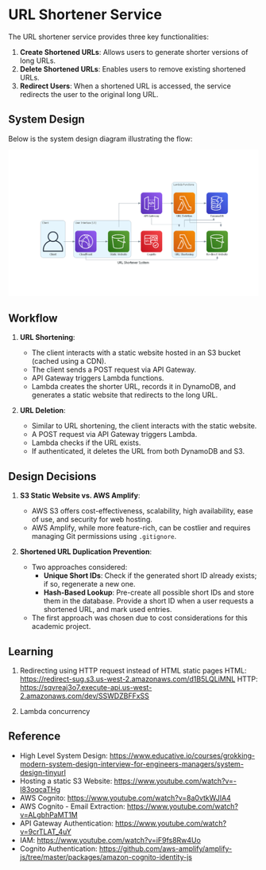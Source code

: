 # URL Shortener Service

The URL shortener service provides three key functionalities:

1. **Create Shortened URLs**: Allows users to generate shorter versions of long URLs.
2. **Delete Shortened URLs**: Enables users to remove existing shortened URLs.
3. **Redirect Users**: When a shortened URL is accessed, the service redirects the user to the original long URL.

## System Design

Below is the system design diagram illustrating the flow:

![image info](./url_shortener_system.png)

## Workflow

1. **URL Shortening**:
   - The client interacts with a static website hosted in an S3 bucket (cached using a CDN).
   - The client sends a POST request via API Gateway.
   - API Gateway triggers Lambda functions.
   - Lambda creates the shorter URL, records it in DynamoDB, and generates a static website that redirects to the long URL.

2. **URL Deletion**:
   - Similar to URL shortening, the client interacts with the static website.
   - A POST request via API Gateway triggers Lambda.
   - Lambda checks if the URL exists.
   - If authenticated, it deletes the URL from both DynamoDB and S3.

## Design Decisions

1. **S3 Static Website vs. AWS Amplify**:
   - AWS S3 offers cost-effectiveness, scalability, high availability, ease of use, and security for web hosting.
   - AWS Amplify, while more feature-rich, can be costlier and requires managing Git permissions using `.gitignore`.

2. **Shortened URL Duplication Prevention**:
   - Two approaches considered:
     - **Unique Short IDs**: Check if the generated short ID already exists; if so, regenerate a new one.
     - **Hash-Based Lookup**: Pre-create all possible short IDs and store them in the database. Provide a short ID when a user requests a shortened URL, and mark used entries.
   - The first approach was chosen due to cost considerations for this academic project.

## Learning
1. Redirecting using HTTP request instead of HTML static pages
HTML: https://redirect-sug.s3.us-west-2.amazonaws.com/d1B5LQLiMNL
HTTP: https://sqvreaj3o7.execute-api.us-west-2.amazonaws.com/dev/SSWDZBFFxSS

2. Lambda concurrency

## Reference
- High Level System Design: https://www.educative.io/courses/grokking-modern-system-design-interview-for-engineers-managers/system-design-tinyurl
- Hosting a static S3 Website: https://www.youtube.com/watch?v=-l83oqcaTHg
- AWS Cognito: https://www.youtube.com/watch?v=8a0vtkWJIA4
- AWS Cognito - Email Extraction: https://www.youtube.com/watch?v=ALgbhPaMT1M
- API Gateway Authentication: https://www.youtube.com/watch?v=9crTLAT_4uY
- IAM: https://www.youtube.com/watch?v=iF9fs8Rw4Uo
- Cognito Authentication: https://github.com/aws-amplify/amplify-js/tree/master/packages/amazon-cognito-identity-js